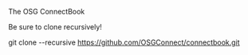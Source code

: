 The OSG ConnectBook

Be sure to clone recursively!

git clone --recursive https://github.com/OSGConnect/connectbook.git
